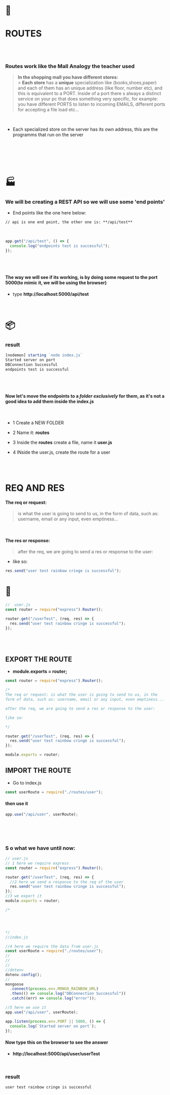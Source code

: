   <!-- 
 styles badge, at the end i decided to cusrom them like in the ecommercejs project
 where i had to create a styles.js file and add the styles there then export it as hook
 https://stackoverflow.com/questions/55766980/custom-color-to-badge-component-not-working
 
  <br>


Photographs for projects


FOOD and objects ----------

https://unsplash.com/@imdauphong

general
https://unsplash.com/collections/75589301/bon-apetite

https://unsplash.com/@ikredenets
https://unsplash.com/photos/Jm_SqbqZYkY
https://unsplash.com/photos/DHaZQh7hR2U

https://unsplash.com/photos/xLS_W6RVx-8

https://unsplash.com/@wendish

https://unsplash.com/@stilclassics

https://unsplash.com/@charlesdeluvio

Christmas
https://unsplash.com/@samhoajti


PLACES ---------

https://unsplash.com/@spoelee4



PEOPLE ---------

https://unsplash.com/photos/BVJ5e-Z2zEk
https://unsplash.com/photos/n3GxXpVcTpI

beautiful black women
https://unsplash.com/@raphaellovaski
https://unsplash.com/photos/88IOcZz53eg
https://unsplash.com/photos/Tfbw4CFFPaY

https://unsplash.com/photos/DTdkZzXYhKI

https://unsplash.com/@dynamicwang
https://unsplash.com/photos/ISrx6MJ7XXI

---

https://unsplash.com/@kirsimakov

---

https://unsplash.com/@ronmcclenny

---

https://unsplash.com/photos/WJ85c_l6JSE

---

https://unsplash.com/photos/aU_eOcelLhQ


# 🐝

# Let's Begin!

## 1. Install the dependencies

```javascript
// copy and paste the following
npm install @material-ui/core @material-ui/icons   react-router-dom node-sass@4.14.1 styled-components

// npm i styled-components
```

 <br>


### Lets start by creating the pages folder

- create the pages folder
- inside of it, create the Home.jsx

<br>

> Here you can see how the [**emmet extension**](https://code.visualstudio.com/docs/editor/emmet) auto complete and automatically create the import on top of the file

[<img src="/src/img/compo_after_install_emet.gif"/>]()

<br>

 
 
  
  -->

# 🐻

<!-- phase 2 after, default 1 -->

# ROUTES

<br>
<br>

### Routes work like the Mall Analogy the teacher used

<p>

> **In the shopping mall you have different stores:** <br> > **Each store** has a **unique** specialization like (books,shoes,paper) and each of them has an unique address (like floor, number etc), and this is equivalent to a PORT. Inside of a port there s always a distinct
> service on your pc that does something very specific, for example: you have different PORTS to listen to incoming EMAILS, different ports for accepting a file
> load etc...

<br>

- Each specialized store on the server has its own address, this
  are the programms that run on the server </p>

<br>
<br>
<br>
<br>

# 🏭

### We will be creating a REST API so we will use some 'end points'

- End points like the one here below:

```html
// api is one end point, the other one is: **/api/test**
```

<br>

```javascript
app.get("/api/test", () => {
  console.log("endpoints test is successful");
});
```

<br>
<br>

#### The way we will see if its working, is by doing some request to the port 5000(to mimic it, we will be using the browser)

- type **http://localhost:5000/api/test**

<br>

# 📦

### result

```javascript
[nodemon] starting `node index.js`
Started server on port
DBConnection Successful
endpoints test is successful

```

<br>
<br>

#### Now let's move the endpoints to a _folder exclusively_ for them, as it's not a good idea to add them inside the index.js

<br>

- 1 Create a NEW FOLDER

- 2 Name it: **routes**

- 3 Inside the **routes** create a file, name it **user.js**

- 4 INside the user.js, create the route for a user

<br>
<BR>

# REQ AND RES

#### The req or request:

> is what the user is going to send to us, in the
> form of data, such as: username, email or any input, even emptiness...

<br>

#### The res or response:

> after the req, we are going to send a res or response to the user:

- like so:

```javascript
res.send("user test rainbow cringe is successful");
```

# 🐒

```javascript
//  user.js
const router = require("express").Router();

router.get("/userTest", (req, res) => {
  res.send("user test rainbow cringe is successful");
});
```

<br>
<br>

## EXPORT THE ROUTE

- **module.exports = router;**

```javascript
const router = require("express").Router();

/*
The req or request: is what the user is going to send to us, in the
form of data, such as: username, email or any input, even emptiness...

after the req, we are going to send a res or response to the user:

like so: 

*/

router.get("/userTest", (req, res) => {
  res.send("user test rainbow cringe is successful");
});

module.exports = router;
```

## IMPORT THE ROUTE

- Go to index.js

```javascript
const userRoute = require("./routes/user");
```

#### then use it

```javascript
app.use("/api/user", userRoute);
```

<br>
<br>
<br>

### S o what we have until now:

```javascript
// user.js
// 1 here we require express
const router = require("express").Router();

router.get("/userTest", (req, res) => {
  //2 here we send a response to the req of the user
  res.send("user test rainbow cringe is successful");
});
//3 we export it
module.exports = router;

/*




*/
//index.js

//4 here we require the data from user.js
const userRoute = require("./routes/user");
//
//
//
//dotenv
dotenv.config();
//
mongoose
  .connect(process.env.MONGO_RAINBOW_URL)
  .then(() => console.log("DBConnection Successful"))
  .catch((err) => console.log("error"));

//5 here we use it
app.use("/api/user", userRoute);

app.listen(process.env.PORT || 5000, () => {
  console.log(`Started server on port`);
});
```

#### Now type this on the browser to see the answer

- **http://localhost:5000/api/user/userTest**

<br>

### result

```javascript
user test rainbow cringe is successful
```
